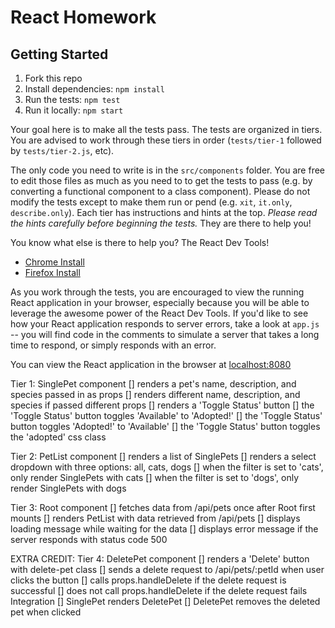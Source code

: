 # React Homework

## Getting Started

1. Fork this repo
2. Install dependencies: `npm install`
3. Run the tests: `npm test`
4. Run it locally: `npm start`

Your goal here is to make all the tests pass. The tests are organized in tiers.
You are advised to work through these tiers in order (`tests/tier-1` followed
by `tests/tier-2.js`, etc).

The only code you need to write is in the `src/components` folder. You are free to edit those files as much as you need to to get the tests to pass (e.g. by converting a functional component to a class component). Please do not modify the tests except to make them run or pend (e.g. `xit`, `it.only`, `describe.only`). Each tier has instructions and hints at the top. _Please read the hints carefully before beginning the tests._ They are there to help you!

You know what else is there to help you? The React Dev Tools!

- [Chrome Install](https://chrome.google.com/webstore/detail/react-developer-tools/fmkadmapgofadopljbjfkapdkoienihi)
- [Firefox Install](https://addons.mozilla.org/en-US/firefox/addon/react-devtools/)

As you work through the tests, you are encouraged to view the running React application in your browser, especially because you will be able to leverage the awesome power of the React Dev Tools. If you'd like to see how your React application responds to server errors, take a look at `app.js` -- you will find code in the comments to simulate a server that takes a long time to respond, or simply responds with an error.

You can view the React application in the browser at
[localhost:8080](http://localhost:8080)

Tier 1: SinglePet component
[] renders a pet's name, description, and species passed in as props
[] renders different name, description, and species if passed different props
[] renders a 'Toggle Status' button
[] the 'Toggle Status' button toggles 'Available' to 'Adopted!'
[] the 'Toggle Status' button toggles 'Adopted!' to 'Available'
[] the 'Toggle Status' button toggles the 'adopted' css class

Tier 2: PetList component
[] renders a list of SinglePets
[] renders a select dropdown with three options: all, cats, dogs
[] when the filter is set to 'cats', only render SinglePets with cats
[] when the filter is set to 'dogs', only render SinglePets with dogs

Tier 3: Root component
[] fetches data from /api/pets once after Root first mounts
[] renders PetList with data retrieved from /api/pets
[] displays loading message while waiting for the data
[] displays error message if the server responds with status code 500

EXTRA CREDIT: Tier 4: DeletePet component
[] renders a 'Delete' button with delete-pet class
[] sends a delete request to /api/pets/:petId when user clicks the button
[] calls props.handleDelete if the delete request is successful
[] does not call props.handleDelete if the delete request fails
Integration
[] SinglePet renders DeletePet
[] DeletePet removes the deleted pet when clicked
